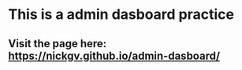 # This is a admin dasboard practice


## Visit the page here: https://nickgv.github.io/admin-dasboard/